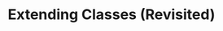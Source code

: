 ---
title: Extending Classes (Revisited)
next: es6discuss/
nextText: 
heading: Revisiting Extending Classes
code: |
    class Person {
      constructor(first, last) {
        this.first = first;
        this.last = last;
      }
    }

    class Employee extends Person {
        constructor(...params) {
            super(...params);
            this.type = 'employee';
        }
    }

    var brian = new Employee('Brian', 'Genisio');

    console.log(brian);
---